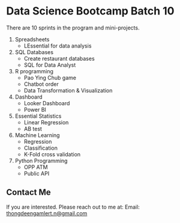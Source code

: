 # Data Science Bootcamp Batch 10
There are 10 sprints in the program and mini-projects.


1. Spreadsheets 
   - LEssential for data analysis
2. SQL Databases
   - Create restaurant databases
   - SQL for Data Analyst
3. R programming 
   - Pao Ying Chub game
   - Chatbot order
   - Data Transformation & Visualization
4. Dashboard
   - Looker Dashboard
   - Power BI
5. Essential Statistics
   - Linear Regression
   - AB test
6. Machine Learning
   - Regression
   - Classification
   - K-Fold cross validation
7. Python Programming
   - OPP ATM
   - Public API

## Contact Me
If you are interested. Please reach out to me at: 
Email: thongdeengamlert.n@gmail.com
